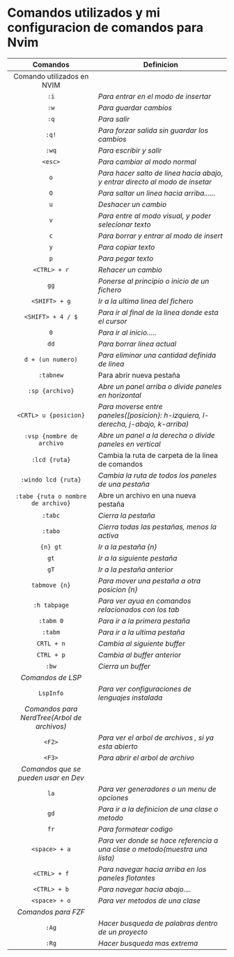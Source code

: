 # Comandos utilizados y mi configuracion de comandos para Nvim

|                  Comandos                   | Definicion                                                                         |
| :-----------------------------------------: | ---------------------------------------------------------------------------------- |
|         Comando utilizados en NVIM          |
|                    `:i`                     | _Para entrar en el modo de insertar_                                               |
|                    `:w`                     | _Para guardar cambios_                                                             |
|                    `:q`                     | _Para salir_                                                                       |
|                    `:q!`                    | _Para forzar salida sin guardar los cambios_                                       |
|                    `:wq`                    | _Para escribir y salir_                                                            |
|                   `<esc>`                   | _Para cambiar al modo normal_                                                      |
|                     `o`                     | _Para hacer salto de linea hacia abajo, y entrar directo al modo de insetar_       |
|                     `O`                     | _Para saltar un linea hacia arriba......_                                          |
|                     `u`                     | _Deshacer un cambio_                                                               |
|                     `v`                     | _Para entre al modo visual, y poder selecionar texto_                              |
|                     `c`                     | _Para borrar y entrar al modo de insert_                                           |
|                     `y`                     | _Para copiar texto_                                                                |
|                     `p`                     | _Para pegar texto_                                                                 |
|                `<CTRL> + r`                 | _Rehacer un cambio_                                                                |
|                    `gg`                     | _Ponerse al principio o inicio de un fichero_                                      |
|                `<SHIFT> + g`                | _Ir a la ultima linea del fichero_                                                 |
|              `<SHIFT> + 4 / $`              | _Para ir al final de la linea donde esta el cursor_                                |
|                     `0`                     | _Para ir al inicio....._                                                           |
|                    `dd`                     | _Para borrar linea actual_                                                         |
|              `d + (un numero)`              | _Para eliminar una cantidad definida de linea_                                     |
|                  `:tabnew`                  | Para abrir nueva pestaña                                                           |
|               `:sp {archivo}`               | _Abre un panel arriba o divide paneles en horizontal_                              |
|            `<CRTL> u {posicion}`            | _Para moverse entre paneles([posicion}: h-izquiera, l-derecha, j-abajo, k-arriba)_ |
|          `:vsp {nombre de archivo`          | _Abre un panel a la derecha o divide paneles en vertical_                          |
|                `:lcd {ruta}`                | Cambia la ruta de carpeta de la linea de comandos                                  |
|             `:windo lcd {ruta}`             | _Cambia la ruta de todos los paneles de una pestaña_                               |
|     `:tabe {ruta o nombre de archivo}`      | Abre un archivo en una nueva pestaña                                               |
|                   `:tabc`                   | _Cierra la pestaña_                                                                |
|                   `:tabo`                   | _Cierra todas las pestañas, menos la activa_                                       |
|                  `{n} gt`                   | _Ir a la pestaña {n}_                                                              |
|                    `gt`                     | _Ir a la siguiente pestaña_                                                        |
|                    `gT`                     | _Ir a la pestaña anterior_                                                         |
|                `tabmove {n}`                | _Para mover una pestaña a otra posicion {n}_                                       |
|                `:h tabpage`                 | _Para ver ayua en comandos relacionados con los tab_                               |
|                  `:tabm 0`                  | _Para ir a la primera pestaña_                                                     |
|                   `:tabm`                   | _Para ir a la ultima pestaña_                                                      |
|                 `CRTL + n`                  | _Cambia al siguiente buffer_                                                       |
|                 `CTRL + p`                  | _Cambia al buffer anterior_                                                        |
|                    `:bw`                    | _Cierra un buffer_                                                                 |
|              _Comandos de LSP_              |                                                                                    |
|                  `LspInfo`                  | _Para ver configuraciones de lenguajes instalada_                                  |
| _Comandos para NerdTree(Arbol de archivos)_ |
|                   `<F2>`                    | _Para ver el arbol de archivos , si ya esta abierto_                               |
|                   `<F3>`                    | _Para abrir el arbol de archivo_                                                   |
|    _Comandos que se pueden usar en Dev_     |
|                    `la`                     | _Para ver generadores o un menu de opciones_                                       |
|                    `gd`                     | _Para ir a la definicion de una clase o metodo_                                    |
|                    `fr`                     | _Para formatear codigo_                                                            |
|                `<space> + a`                | _Para ver donde se hace referencia a una clase o metodo(muestra una lista)_        |
|                `<CTRL> + f`                 | _Para navegar hacia arriba en los paneles flotantes_                               |
|                `<CTRL> + b`                 | _Para navegar hacia abajo...._                                                     |
|                `<space> + o`                | _Para ver metodos de una clase_                                                    |
|             _Comandos para FZF_             |                                                                                    |
|                    `:Ag`                    | _Hacer busqueda de palabras dentro de un proyecto_                                 |
|                    `:Rg`                    | _Hacer busqueda mas extrema_                                                       |
